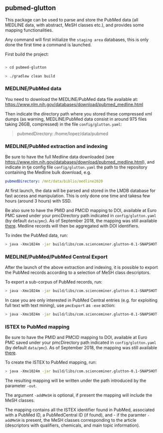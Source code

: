 ## pubmed-glutton

This package can be used to parse and store the PubMed data (all MEDLINE data, with abstract, MeSH classes etc.), and provides some mapping functionalities.

Any command will first initialize the `staging area` databases, this is only done the first time a command is launched.

First build the project:

```bash

> cd pubmed-glutton

> ./gradlew clean build

```

### MEDLINE/PubMed data

You need to download the MEDLINE/PubMed data file available at: https://www.nlm.nih.gov/databases/download/pubmed_medline.html

Then indicate the directory path where you stored these compressed xml dumps (as warning, MEDLINE/PubMed data consist in around 975 files taking 26GB, compressed) in the file `config/glutton.yaml`: 

> pubmedDirectory: /home/lopez/data/pubmed

### MEDLINE/PubMed extraction and indexing

Be sure to have the full Medline data downloaded (see https://www.nlm.nih.gov/databases/download/pubmed_medline.html), and indicate in tje config file `config/glutton.yaml` the path to the repository containing the Medline bulk download, e.g. 

```yaml
pubmedDirectory: /mnt/data/biblio/medline2020
```

At first launch, the data will be parsed and stored in the LMDB database for fast access and manipulation. This is only done one time and takesa few hours (around 3 hours) with SSD.   

Be also sure to have the PMID and PMCID mapping to DOI, available at Euro PMC saved under your pmcDirectory path indicated in `config/glutton.yaml` (by default `data/pmc`). As of September 2018, the mapping was still available [there](ftp://ftp.ebi.ac.uk/pub/databases/pmc/DOI/). Medline records will then be aggregated with DOI identifiers. 

To index the PubMed data, run:

```bash
> java -Xmx1024m -jar build/libs/com.scienceminer.glutton-0.1-SNAPSHOT-onejar.jar -exe pubmed 
```

### MEDLINE/PubMed/PubMed Central Export 

After the launch of the above extraction and indexing, it is possible to export the PubMed records according to a selection of MeSH class descriptors. 

To export a sub-corpus of PubMed records, run:

```bash
> java -Xmx1024m -jar build/libs/com.scienceminer.glutton-0.1-SNAPSHOT-onejar.jar -exe pubmedExport -tdata src/test/resources/classes-mesh.csv -out ~/tmp/mesh/
```

In case you are only interested in PubMed Central entries (e.g. for exploiting full text with text mining), use `pmcExport` as `-exe` action: 

```bash
> java -Xmx1024m -jar build/libs/com.scienceminer.glutton-0.1-SNAPSHOT-onejar.jar -exe pmcExport -tdata src/test/resources/classes-mesh.csv -out ~/tmp/mesh/
```

### ISTEX to PubMed mapping

Be sure to have the PMID and PMCID mapping to DOI, available at Euro PMC saved under your pmcDirectory path indicated in `config/glutton.yaml` (by default `data/pmc`). As of September 2018, the mapping was still available [there](ftp://ftp.ebi.ac.uk/pub/databases/pmc/DOI/).

To create the ISTEX to PubMed mapping, run:

```bash
> java -Xmx1024m -jar build/libs/com.scienceminer.glutton-0.1-SNAPSHOT-onejar.jar -exe istexPMID -addMeSH -out ../data/istex/istex2pmid.json
```

The resulting mapping will be written under the path introduced by the parameter `-out`.

The argument `-addMeSH` is optional, if present the mapping will include the MeSH classes.  

The mapping contains all the ISTEX identifier found in PubMed, associated with a PubMed ID, a PubMedCentral ID (if found), and - if the paramter `-addMeSH` is present, the MeSH classes corresponding to the article (descriptors with qualifiers, chemicals, and main topic information).

